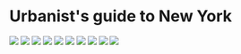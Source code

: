 # Urbanist's guide to New York

![](longislandcity1.jpg)
![](longislandcity2.jpg)
![](longislandcity3.jpg)
![](longislandcity4.jpg)
![](longislandcity5.jpg)
![](longislandcity6.jpg)
![](longislandcity7.jpg)
![](longislandcity8.jpg)
![](longislandcity9.jpg)
![](longislandcity10.jpg)
